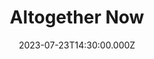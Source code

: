 ---
video:
  type: vimeo
  id: 848020712
speaker:
  permalink: bart-wilkins
  name: Bart Wilkins
title: Altogether Now
image: https://i.imgur.com/nFfvDk8.png
date: 2023-07-23T14:30:00.000Z
---